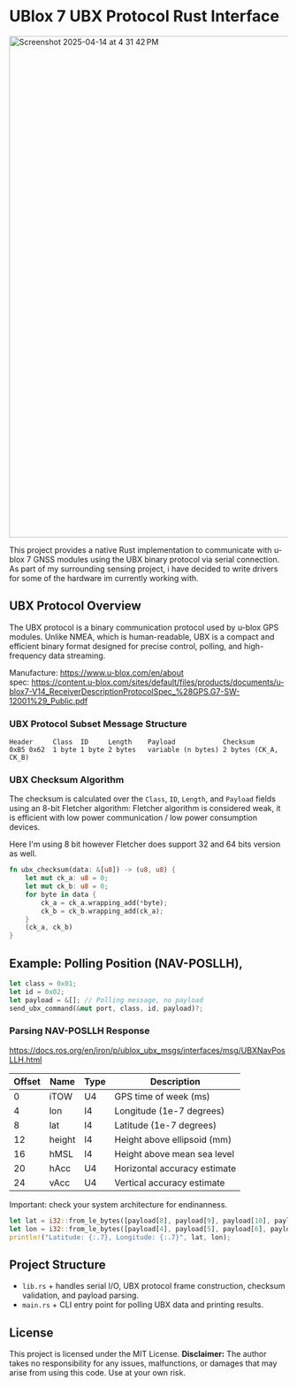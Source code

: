 # UBlox 7 UBX Protocol Rust Interface

<img width="907" alt="Screenshot 2025-04-14 at 4 31 42 PM" src="https://github.com/user-attachments/assets/5d2f20af-db3b-4bb0-8baf-c2d16853225a" />

This project provides a native Rust implementation to communicate with u-blox 7 GNSS modules using the UBX binary protocol via serial connection.
As part of my surrounding sensing project, i have decided to write drivers for some of the hardware im currently working with.

## UBX Protocol Overview

The UBX protocol is a binary communication protocol used by u-blox GPS modules. Unlike NMEA, which is human-readable, UBX is a compact and efficient binary format designed for precise control, polling, and high-frequency data streaming.

Manufacture: https://www.u-blox.com/en/about<br>
spec: https://content.u-blox.com/sites/default/files/products/documents/u-blox7-V14_ReceiverDescriptionProtocolSpec_%28GPS.G7-SW-12001%29_Public.pdf

### UBX Protocol Subset Message Structure
```
Header     Class  ID     Length    Payload            Checksum
0xB5 0x62  1 byte 1 byte 2 bytes   variable (n bytes) 2 bytes (CK_A, CK_B)
```

### UBX Checksum Algorithm
The checksum is calculated over the `Class`, `ID`, `Length`, and `Payload` fields using an 8-bit Fletcher algorithm:
Fletcher algorithm is considered weak, it is efficient with low power communication / low power consumption devices.

Here I'm using 8 bit however Fletcher does support 32 and 64 bits version as well.
```rust
fn ubx_checksum(data: &[u8]) -> (u8, u8) {
    let mut ck_a: u8 = 0;
    let mut ck_b: u8 = 0;
    for byte in data {
        ck_a = ck_a.wrapping_add(*byte);
        ck_b = ck_b.wrapping_add(ck_a);
    }
    (ck_a, ck_b)
}
```

## Example: Polling Position (NAV-POSLLH), 
```rust
let class = 0x01;
let id = 0x02;
let payload = &[]; // Polling message, no payload
send_ubx_command(&mut port, class, id, payload)?;
```

### Parsing NAV-POSLLH Response
https://docs.ros.org/en/iron/p/ublox_ubx_msgs/interfaces/msg/UBXNavPosLLH.html


| Offset | Name   | Type | Description                     |
|--------|--------|------|---------------------------------|
| 0      | iTOW   | U4   | GPS time of week (ms)          |
| 4      | lon    | I4   | Longitude (1e-7 degrees)       |
| 8      | lat    | I4   | Latitude (1e-7 degrees)        |
| 12     | height | I4   | Height above ellipsoid (mm)   |
| 16     | hMSL   | I4   | Height above mean sea level   |
| 20     | hAcc   | U4   | Horizontal accuracy estimate   |
| 24     | vAcc   | U4   | Vertical accuracy estimate     |

Important: check your system architecture for endinanness.

```rust
let lat = i32::from_le_bytes([payload[8], payload[9], payload[10], payload[11]]) as f64 * 1e-7;
let lon = i32::from_le_bytes([payload[4], payload[5], payload[6], payload[7]]) as f64 * 1e-7;
println!("Latitude: {:.7}, Longitude: {:.7}", lat, lon);
```

## Project Structure

+ `lib.rs` + handles serial I/O, UBX protocol frame construction, checksum validation, and payload parsing.
+ `main.rs` + CLI entry point for polling UBX data and printing results.

## License

This project is licensed under the MIT License.
**Disclaimer:** The author takes no responsibility for any issues, malfunctions, or damages that may arise from using this code. Use at your own risk.
